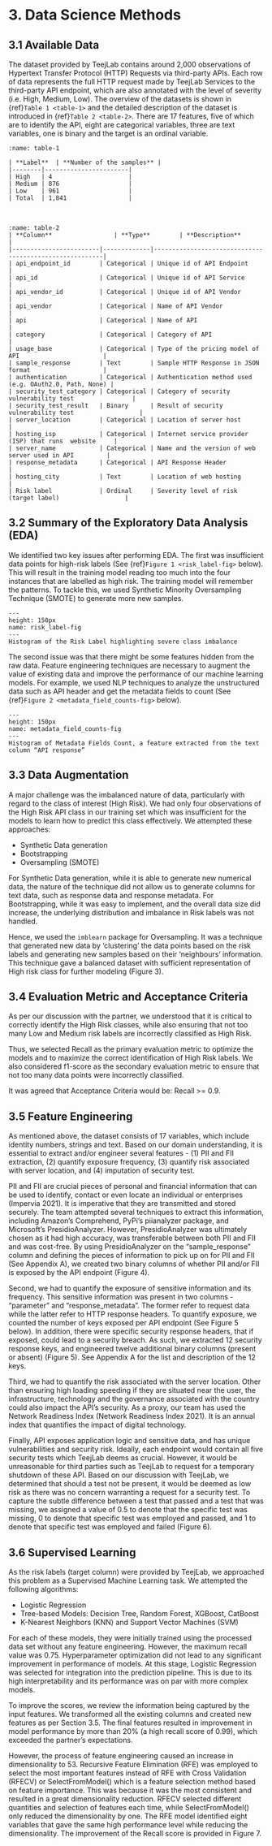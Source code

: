 # 3. Data Science Methods

## 3.1 Available Data

The dataset provided by TeejLab contains around 2,000 observations of Hypertext Transfer Protocol (HTTP) Requests via third-party APIs. Each row of data represents the full HTTP request made by TeejLab Services to the third-party API endpoint, which are also annotated with the level of severity (i.e. High, Medium, Low). The overview of the datasets is shown in {ref}`Table 1 <table-1>` and the detailed description of the dataset is introduced in {ref}`Table 2 <table-2>`. There are 17 features, five of which are to identify the API, eight are categorical variables, three are text variables, one is binary and the target is an ordinal variable.

```{table} : The statistical summary of the dataset
:name: table-1

| **Label**  | **Number of the samples** |
|--------|-----------------------|
| High   | 4                     |
| Medium | 876                   |
| Low    | 961                   |
| Total  | 1,841                 |
```

&nbsp;

```{table} : The detailed description of the columns in the dataset
:name: table-2
| **Column**                 | **Type**        | **Description**                                            |
|------------------------|-------------|--------------------------------------------------------|
| api_endpoint_id        | Categorical | Unique id of API Endpoint                              |
| api_id                 | Categorical | Unique id of API Service                               |
| api_vendor_id          | Categorical | Unique id of API Vendor                                |
| api_vendor             | Categorical | Name of API Vendor                                     |
| api                    | Categorical | Name of API                                            |
| category               | Categorical | Category of API                                        |
| usage_base             | Categorical | Type of the pricing model of API                       |
| sample_response        | Text        | Sample HTTP Response in JSON format                    |
| authentication         | Categorical | Authentication method used (e.g. OAuth2.0, Path, None) |
| security_test_category | Categorical | Category of security vulnerability test                |
| security_test_result   | Binary      | Result of security vulnerability test                  |
| server_location        | Categorical | Location of server host                                |
| hosting_isp            | Categorical | Internet service provider (ISP) that runs  website     |
| server_name            | Categorical | Name and the version of web server used in API         |
| response_metadata      | Categorical | API Response Header                                    |
| hosting_city           | Text        | Location of web hosting                                |
| Risk label             | Ordinal     | Severity level of risk (target label)                  |
```

## 3.2 Summary of the Exploratory Data Analysis (EDA)

We identified two key issues after performing EDA. The first was insufficient data points for high-risk labels (See {ref}`Figure 1 <risk_label-fig>` below). This will result in the training model reading too much into the four instances that are labelled as high risk. The training model will remember the patterns. To tackle this, we used Synthetic Minority Oversampling Technique (SMOTE) to generate more new samples.


```{figure} images/risk_label.jpg
---
height: 150px
name: risk_label-fig
---
Histogram of the Risk Label highlighting severe class imbalance
```

The second issue was that there might be some features hidden from the raw data. Feature engineering techniques are necessary to augment the value of existing data and improve the performance of our machine learning models. For example, we used NLP techniques to analyze the unstructured data such as API header and get the metadata fields to count (See {ref}`Figure 2 <metadata_field_counts-fig>` below).

```{figure} images/metadata_field_counts.jpg
---
height: 150px
name: metadata_field_counts-fig
---
Histogram of Metadata Fields Count, a feature extracted from the text column “API response”
```

## 3.3  Data Augmentation

A major challenge was the imbalanced nature of data, particularly with regard to the class of interest (High Risk). We had only four observations of the High Risk API class in our training set which was insufficient for the models to learn how to predict this class effectively. We attempted these approaches:

- Synthetic Data generation
- Bootstrapping
- Oversampling (SMOTE)

For Synthetic Data generation, while it is able to generate new numerical data, the nature of the technique did not allow us to generate columns for text data, such as response data and response metadata. For Bootstrapping, while it was easy to implement, and the overall data size did increase, the underlying distribution and imbalance in Risk labels was not handled.

Hence, we used the `imblearn` package for Oversampling. It was a technique that generated new data by ‘clustering’ the data points based on the risk labels and generating new samples based on their ‘neighbours’ information. This technique gave a balanced dataset with sufficient representation of High risk class for further modeling (Figure 3).

## 3.4 Evaluation Metric and Acceptance Criteria

As per our discussion with the partner, we understood that it is critical to correctly identify the High Risk classes, while also ensuring that not too many Low and Medium risk labels are incorrectly classified as High Risk.

Thus, we selected Recall as the primary evaluation metric to optimize the models and to maximize the correct identification of High Risk labels. We also considered f1-score as the secondary evaluation metric to ensure that not too many data points were incorrectly classified.

It was agreed that Acceptance Criteria would be: Recall >= 0.9.

## 3.5 Feature Engineering

As mentioned above, the dataset consists of 17 variables, which include identity numbers, strings and text. Based on our domain understanding, it is essential to extract and/or engineer several features - (1) PII and FII extraction, (2) quantify exposure frequency, (3) quantify risk associated with server location, and (4) imputation of security test.

PII and FII are crucial pieces of personal and financial information that can be used to identify, contact or even locate an individual or enterprises (Impervia 2021). It is imperative that they are transmitted and stored securely. The team attempted several techniques to extract this information, including Amazon’s Comprehend, PyPi’s piianalyzer package, and Microsoft’s PresidioAnalyzer. However, PresidioAnalyzer was ultimately chosen as it had high accuracy, was transferable between both PII and FII and was cost-free. By using PresidioAnalyzer on the “sample_response” column and defining the pieces of information to pick up on for PII and FII (See Appendix A), we created two binary columns of whether PII and/or FII is exposed by the API endpoint (Figure 4).

Second, we had to quantify the exposure of sensitive information and its frequency. This sensitive information was present in two columns - “parameter” and “response_metadata”. The former refer to request data while the latter refer to HTTP response headers. To quantify exposure, we counted the number of keys exposed per API endpoint (See Figure 5 below). In addition, there were specific security response headers, that if exposed, could lead to a security breach. As such, we extracted 12 security response keys, and engineered twelve additional binary columns (present or absent) (Figure 5). See Appendix A for the list and description of the 12 keys.

Third, we had to quantify the risk associated with the server location. Other than ensuring high loading speeding if they are situated near the user, the infrastructure, technology and the governance associated with the country could also impact the API’s security. As a proxy, our team has used the Network Readiness Index (Network Readiness Index 2021). It is an annual index that quantifies the impact of digital technology.

Finally, API exposes application logic and sensitive data, and has unique vulnerabilities and security risk. Ideally, each endpoint would contain all five security tests which TeejLab deems as crucial. However, it would be unreasonable for third parties such as TeejLab to request for a temporary shutdown of these API. Based on our discussion with TeejLab, we determined that should a test not be present, it would be deemed as low risk as there was no concern warranting a request for a security test. To capture the subtle difference between a test that passed and a test that was missing, we assigned a value of 0.5 to denote that the specific test was missing, 0 to denote that specific test was employed and passed, and 1 to denote that specific test was employed and failed (Figure 6).

## 3.6 Supervised Learning

As the risk labels (target column) were provided by TeejLab, we approached this problem as a Supervised Machine Learning task. We attempted the following algorithms:

- Logistic Regression
- Tree-based Models: Decision Tree, Random Forest, XGBoost, CatBoost
- K-Nearest Neighbors (KNN) and Support Vector Machines (SVM)

For each of these models, they were initially trained using the processed data set without any feature engineering. However, the maximum recall value was 0.75. Hyperparameter optimization did not lead to any significant improvement in performance of models. At this stage, Logistic Regression was selected for integration into the prediction pipeline. This is due to its high interpretability and its performance was on par with more complex models.

To improve the scores, we review the information being captured by the input features. We transformed all the existing columns and created new features as per Section 3.5. The final features resulted in improvement in model performance by more than 20% (a high recall score of 0.99), which exceeded the partner’s expectations.

However, the process of feature engineering caused an increase in dimensionality to 53. Recursive Feature Elimination (RFE) was employed to select the most important features instead of RFE with Cross Validation (RFECV) or SelectFromModel() which is a feature selection method based on feature importance. This was because it was the most consistent and resulted in a great dimensionality reduction. RFECV selected different quantities and selection of features each time, while SelectFromModel() only reduced the dimensionality by one. The RFE model identified eight variables that gave the same high performance level while reducing the dimensionality. The improvement of the Recall score is provided in Figure 7.
